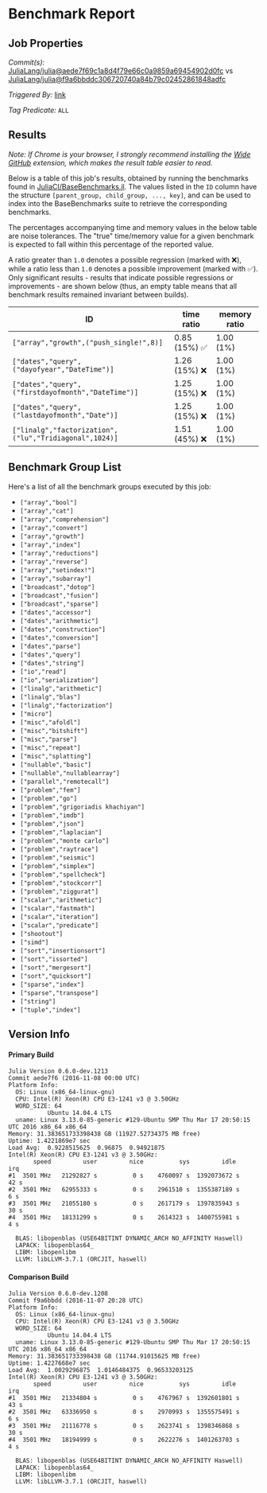 # Benchmark Report

## Job Properties

*Commit(s):* [JuliaLang/julia@aede7f69c1a8d4f79e66c0a9859a69454902d0fc](https://github.com/JuliaLang/julia/commit/aede7f69c1a8d4f79e66c0a9859a69454902d0fc) vs [JuliaLang/julia@f9a6bbddc306720740a84b79c02452861848adfc](https://github.com/JuliaLang/julia/commit/f9a6bbddc306720740a84b79c02452861848adfc)

*Triggered By:* [link](https://github.com/JuliaLang/julia/pull/19259#issuecomment-259023466)

*Tag Predicate:* `ALL`

## Results

*Note: If Chrome is your browser, I strongly recommend installing the [Wide GitHub](https://chrome.google.com/webstore/detail/wide-github/kaalofacklcidaampbokdplbklpeldpj?hl=en)
extension, which makes the result table easier to read.*

Below is a table of this job's results, obtained by running the benchmarks found in
[JuliaCI/BaseBenchmarks.jl](https://github.com/JuliaCI/BaseBenchmarks.jl). The values
listed in the `ID` column have the structure `[parent_group, child_group, ..., key]`,
and can be used to index into the BaseBenchmarks suite to retrieve the corresponding
benchmarks.

The percentages accompanying time and memory values in the below table are noise tolerances. The "true"
time/memory value for a given benchmark is expected to fall within this percentage of the reported value.

A ratio greater than `1.0` denotes a possible regression (marked with :x:), while a ratio less
than `1.0` denotes a possible improvement (marked with :white_check_mark:). Only significant results - results
that indicate possible regressions or improvements - are shown below (thus, an empty table means that all
benchmark results remained invariant between builds).

| ID | time ratio | memory ratio |
|----|------------|--------------|
| `["array","growth",("push_single!",8)]` | 0.85 (15%) :white_check_mark: | 1.00 (1%)  |
| `["dates","query",("dayofyear","DateTime")]` | 1.26 (15%) :x: | 1.00 (1%)  |
| `["dates","query",("firstdayofmonth","DateTime")]` | 1.25 (15%) :x: | 1.00 (1%)  |
| `["dates","query",("lastdayofmonth","Date")]` | 1.25 (15%) :x: | 1.00 (1%)  |
| `["linalg","factorization",("lu","Tridiagonal",1024)]` | 1.51 (45%) :x: | 1.00 (1%)  |

## Benchmark Group List

Here's a list of all the benchmark groups executed by this job:

- `["array","bool"]`
- `["array","cat"]`
- `["array","comprehension"]`
- `["array","convert"]`
- `["array","growth"]`
- `["array","index"]`
- `["array","reductions"]`
- `["array","reverse"]`
- `["array","setindex!"]`
- `["array","subarray"]`
- `["broadcast","dotop"]`
- `["broadcast","fusion"]`
- `["broadcast","sparse"]`
- `["dates","accessor"]`
- `["dates","arithmetic"]`
- `["dates","construction"]`
- `["dates","conversion"]`
- `["dates","parse"]`
- `["dates","query"]`
- `["dates","string"]`
- `["io","read"]`
- `["io","serialization"]`
- `["linalg","arithmetic"]`
- `["linalg","blas"]`
- `["linalg","factorization"]`
- `["micro"]`
- `["misc","afoldl"]`
- `["misc","bitshift"]`
- `["misc","parse"]`
- `["misc","repeat"]`
- `["misc","splatting"]`
- `["nullable","basic"]`
- `["nullable","nullablearray"]`
- `["parallel","remotecall"]`
- `["problem","fem"]`
- `["problem","go"]`
- `["problem","grigoriadis khachiyan"]`
- `["problem","imdb"]`
- `["problem","json"]`
- `["problem","laplacian"]`
- `["problem","monte carlo"]`
- `["problem","raytrace"]`
- `["problem","seismic"]`
- `["problem","simplex"]`
- `["problem","spellcheck"]`
- `["problem","stockcorr"]`
- `["problem","ziggurat"]`
- `["scalar","arithmetic"]`
- `["scalar","fastmath"]`
- `["scalar","iteration"]`
- `["scalar","predicate"]`
- `["shootout"]`
- `["simd"]`
- `["sort","insertionsort"]`
- `["sort","issorted"]`
- `["sort","mergesort"]`
- `["sort","quicksort"]`
- `["sparse","index"]`
- `["sparse","transpose"]`
- `["string"]`
- `["tuple","index"]`

## Version Info

#### Primary Build

```
Julia Version 0.6.0-dev.1213
Commit aede7f6 (2016-11-08 00:00 UTC)
Platform Info:
  OS: Linux (x86_64-linux-gnu)
  CPU: Intel(R) Xeon(R) CPU E3-1241 v3 @ 3.50GHz
  WORD_SIZE: 64
           Ubuntu 14.04.4 LTS
  uname: Linux 3.13.0-85-generic #129-Ubuntu SMP Thu Mar 17 20:50:15 UTC 2016 x86_64 x86_64
Memory: 31.383651733398438 GB (11927.52734375 MB free)
Uptime: 1.4221869e7 sec
Load Avg:  0.9228515625  0.96875  0.94921875
Intel(R) Xeon(R) CPU E3-1241 v3 @ 3.50GHz: 
       speed         user         nice          sys         idle          irq
#1  3501 MHz   21292827 s          0 s    4760097 s  1392073672 s         42 s
#2  3501 MHz   62955333 s          0 s    2961510 s  1355387189 s          6 s
#3  3501 MHz   21055180 s          0 s    2617179 s  1397835943 s         30 s
#4  3501 MHz   18131299 s          0 s    2614323 s  1400755981 s          4 s

  BLAS: libopenblas (USE64BITINT DYNAMIC_ARCH NO_AFFINITY Haswell)
  LAPACK: libopenblas64_
  LIBM: libopenlibm
  LLVM: libLLVM-3.7.1 (ORCJIT, haswell)

```

#### Comparison Build

```
Julia Version 0.6.0-dev.1208
Commit f9a6bbdd (2016-11-07 20:28 UTC)
Platform Info:
  OS: Linux (x86_64-linux-gnu)
  CPU: Intel(R) Xeon(R) CPU E3-1241 v3 @ 3.50GHz
  WORD_SIZE: 64
           Ubuntu 14.04.4 LTS
  uname: Linux 3.13.0-85-generic #129-Ubuntu SMP Thu Mar 17 20:50:15 UTC 2016 x86_64 x86_64
Memory: 31.383651733398438 GB (11744.91015625 MB free)
Uptime: 1.4227668e7 sec
Load Avg:  1.0029296875  1.0146484375  0.96533203125
Intel(R) Xeon(R) CPU E3-1241 v3 @ 3.50GHz: 
       speed         user         nice          sys         idle          irq
#1  3501 MHz   21334804 s          0 s    4767967 s  1392601801 s         43 s
#2  3501 MHz   63336950 s          0 s    2970993 s  1355575491 s          6 s
#3  3501 MHz   21116778 s          0 s    2623741 s  1398346868 s         30 s
#4  3501 MHz   18194999 s          0 s    2622276 s  1401263703 s          4 s

  BLAS: libopenblas (USE64BITINT DYNAMIC_ARCH NO_AFFINITY Haswell)
  LAPACK: libopenblas64_
  LIBM: libopenlibm
  LLVM: libLLVM-3.7.1 (ORCJIT, haswell)

```
